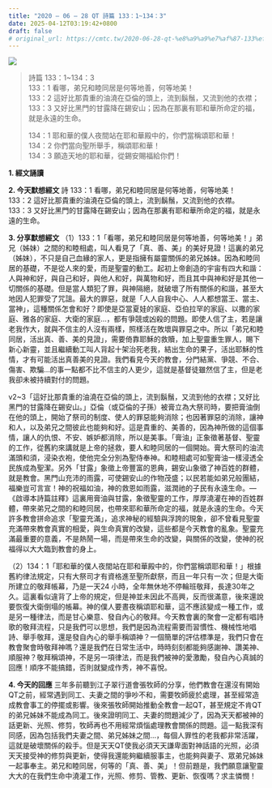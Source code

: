 ```yaml
---
title: "2020 – 06 – 28 QT 詩篇 133：1~134：3"
date: 2025-04-12T03:19:42+0800
draft: false
# original_url: https://cmtc.tw/2020-06-28-qt-%e8%a9%a9%e7%af%87-133%ef%bc%9a1134%ef%bc%9a3
---
```


![](/images/qt.jpg)
> 詩篇 133：1\~134：3  
> 133：1 看哪，弟兄和睦同居是何等地善，何等地美！  
> 133：2 這好比那貴重的油澆在亞倫的頭上，流到鬍鬚，又流到他的衣襟；  
> 133：3 又好比黑門的甘露降在錫安山；因為在那裏有耶和華所命定的福，就是永遠的生命。
>
> 134：1 耶和華的僕人夜間站在耶和華殿中的，你們當稱頌耶和華！  
> 134：2 你們當向聖所舉手，稱頌耶和華！  
> 134：3 願造天地的耶和華，從錫安賜福給你們！

**1. 經文誦讀**

**2.  今天默想經文**
詩 133：1 看哪，弟兄和睦同居是何等地善，何等地美！  
133：2 這好比那貴重的油澆在亞倫的頭上，流到鬍鬚，又流到他的衣襟。  
133：3 又好比黑門的甘露降在錫安山；因為在那裏有耶和華所命定的福，就是永遠的生命。

**3. 分享默想經文**
（1）133：1「看哪，弟兄和睦同居是何等地善，何等地美！」弟兄（姊妹）之間的和睦相處，叫人看見了「真、善、美」的美好見證！這裏的弟兄（姊妹），不只是自己血緣的家人，更是指擁有屬靈關係的弟兄姊妹。因為和睦同居的基礎，不是從人來的愛，而是聖靈的動工。起初上帝創造的宇宙有四大和諧：人與神和好，與自己和好，與他人和好，與萬物和好，而且其中與神和好是其他一切關係的基礎。但是當人類犯了罪，與神隔絕，就破壞了所有關係的和諧，甚至大地因人犯罪受了咒詛。最大的罪惡，就是「人人自我中心、人人都想當王、當主、當神」，這種關係怎會和好？即使是亞當夏娃的家庭、亞伯拉罕的家庭、以撒的家庭、雅各的家庭、大衛的家庭…，都有爭競或凶殺的問題。即使人信了主，若是讓老我作大，就與不信主的人沒有兩樣，照樣活在敗壞與罪惡之中。所以「弟兄和睦同居，活出真、善、美的見證」，需要倚靠耶穌的救贖，加上聖靈重生罪人，賜下新心新靈，並且繼續動工叫人背起十架治死老我，結出生命的果子，活出耶穌的性情，才有可能活出真善美的見證。我們看見今天的教會，分門結黨、爭競、不合、傷害、欺騙…的事一點都不比不信主的人更少，這就是基督徒雖然信了主，但是老我卻未被持續對付的問題。

v2\~3「這好比那貴重的油澆在亞倫的頭上，流到鬍鬚，又流到他的衣襟；又好比黑門的甘露降在錫安山。」亞倫（或亞倫的子孫）被膏立為大祭司時，要把膏油倒在他的頭上，開始了祭司的制度、使人的罪惡能夠消除；也因著罪惡的消除，讓神和人，以及弟兄之間彼此也能夠和好。這是貴重的、美善的，因為神所做的這個事情，讓人的仇恨、不安、嫉妒都消除，所以是美事。「膏油」正象徵著基督、聖靈的工作，從舊約來講就是上帝的拯救，要人和睦同居的一個開始。膏大祭司的油流滿頭和須，浸染衣袍，使他完全分別為聖侍奉神。和睦相處可如聖膏油一樣浸透全民族成為聖潔。另外「甘露」象徵上帝豐富的恩典，錫安山象徵了神百姓的群體，就是教會。黑門山充沛的雨露，可使錫安山的作物茂盛；以民若能如弟兄般團結，福樂豈可言宣！神的祝福如油，神的救恩如雨露，滋潤祂的子民有永遠生命。—《啟導本詩篇註釋》這裏用膏油與甘露，象徵聖靈的工作，厚厚澆灌在神的百姓群體，帶來弟兄之間的和睦同居，也帶來耶和華所命定的福，就是永遠的生命。今天許多教會拼命追求「聖靈充滿」，追求神秘的經驗與浮誇的現象，卻不曾看見聖靈充滿帶來教會真實的相愛，與生命真實的改變，這些都是今天教會的亂象。聖靈充滿最重要的意義，不是熱鬧一場，而是帶來生命的改變，與關係的改變，使神的祝福得以大大臨到教會的身上。

（2）134：1「耶和華的僕人夜間站在耶和華殿中的，你們當稱頌耶和華！」根據舊約律法規定，只有大祭司才有資格進至聖所獻祭，而且一年只有一次；但是大衛所建立的敬拜帳幕，乃是一天24 小時，全年無休地不停輪班敬拜，長達30年之久。這裏看似違背了上帝的規定，但是神並未因此不高興，反而很滿意，後來還說要恢復大衛倒塌的帳幕。神的僕人要晝夜稱頌耶和華，這不應該變成一種工作，或是另一種律法，而是甘心樂意、發自內心的敬拜。今天教會裏的聚會一定都有唱詩歌的敬拜流程，只是我們可以思想，我們是因為流程需要而習慣性、機械性地唱詩、舉手敬拜，還是發自內心的舉手稱頌神？一個簡單的評估標準是，我們只會在教會聚會時敬拜神嗎？還是我們在日常生活中，時時刻刻都能夠感謝神、讚美神、順服神？敬拜稱頌神，不是另一項律法，而是我們被神的愛激勵，發自內心真誠的回應！順序不能搞錯，否則就變成作秀，神不喜悅。

**4. 今天的回應**
三年多前聽到江子翠行道會張牧師的分享，他們教會在還沒有開始QT之前，經常遇到同工、夫妻之間的爭吵不和，需要牧師疲於處理，甚至經常造成教會事工的停擺或影響。後來張牧師開始推動全教會一起QT，甚至規定不肯QT的弟兄姊妹不能成為同工。後來證明同工、夫妻的問題減少了，因為天天都被神的話更新、光照、修剪，牧師再也不用經常煩惱處理教會關係的問題。這一點我深有同感，因為包括我們夫妻之間、弟兄姊妹之間…，每個人罪性的老我都非常活躍，這就是破壞關係的殺手。但是天天QT使我必須天天謙卑面對神話語的光照，必須天天接受神的修剪與更新，使得我還能夠繼續服事主，也能夠與妻子、眾弟兄姊妹一起事奉主。弟兄和睦同居，何等的「真、善、美」！但前題是，我們願意讓聖靈大大的在我們生命中澆灌工作，光照、修剪、管教、更新、恢復嗎？求主憐憫！
